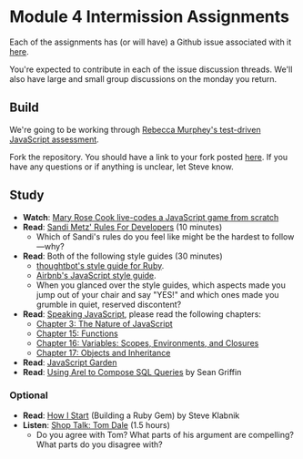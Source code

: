 # Module 4 Intermission Assignments

Each of the assignments has (or will have) a Github issue associated with it [here][ghissues].

You're expected to contribute in each of the issue discussion threads. We'll also have large and small group discussions on the monday you return.

[ghissues]: https://github.com/turingschool/intermission-assignments/issues?q=is%3Aopen+is%3Aissue+label%3A1410

## Build

We're going to be working through [Rebecca Murphey's test-driven JavaScript assessment][jsa].

[jsa]: https://github.com/rmurphey/js-assessment

Fork the repository. You should have a link to your fork posted [here][jfsub]. If you have any questions or if anything is unclear, let Steve know.

[jfsub]: https://github.com/turingschool/intermission-assignments/issues/18

## Study

* **Watch**: [Mary Rose Cook live-codes a JavaScript game from scratch](https://vimeo.com/105955605)
* **Read**: [Sandi Metz' Rules For Developers][sandi] (10 minutes)
  * Which of Sandi's rules do you feel like might be the hardest to follow—why?
* **Read**: Both of the following style guides (30 minutes)
  * [thoughtbot's style guide for Ruby][tbruby].
  * [Airbnb's JavaScript style guide][airbnbjs].
  * When you glanced over the style guides, which aspects made you jump out of your chair and say "YES!" and which ones made you grumble in quiet, reserved discontent?
* **Read**: [Speaking JavaScript](http://speakingjs.com/es5/), please read the following chapters:
  * [Chapter 3: The Nature of JavaScript](http://speakingjs.com/es5/ch03.html)
  * [Chapter 15: Functions](http://speakingjs.com/es5/ch15.html)
  * [Chapter 16: Variables: Scopes, Environments, and Closures](http://speakingjs.com/es5/ch16.html)
  * [Chapter 17: Objects and Inheritance](http://speakingjs.com/es5/ch17.html)
* **Read**: [JavaScript Garden](http://bonsaiden.github.io/JavaScript-Garden/)
* **Read**: [Using Arel to Compose SQL Queries][arel] by Sean Griffin

### Optional

* **Read**: [How I Start][his] (Building a Ruby Gem) by Steve Klabnik
* **Listen**: [Shop Talk: Tom Dale](http://shoptalkshow.com/episodes/147-tom-dale/) (1.5 hours)
  * Do you agree with Tom? What parts of his argument are compelling? What parts do you disagree with?

[sandi]: http://robots.thoughtbot.com/sandi-metz-rules-for-developers
[tbruby]: https://github.com/thoughtbot/guides/tree/master/style/ruby
[airbnbjs]: https://github.com/airbnb/javascript
[hound]: http://robots.thoughtbot.com/introducing-hound
[arel]: http://robots.thoughtbot.com/using-arel-to-compose-sql-queries
[tomdale]: http://shoptalkshow.com/episodes/147-tom-dale/
[speakingjs]: http://speakingjs.com/es5/
[allonge]: https://leanpub.com/javascript-allonge/read
[his]: https://howistart.org/posts/ruby/1
